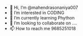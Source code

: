 - 👋 Hi, I’m @mahendrasonaniya007
- 👀 I’m interested in CODING
- 🌱 I’m currently learning Phython 
- 💞️ I’m looking to collaborate on ....
- 📫 How to reach me 9685251018

<!---
mahendrasonaniya007/mahendrasonaniya007 is a ✨ special ✨ repository because its `README.md` (this file) appears on your GitHub profile.
You can click the Preview link to take a look at your changes.
--->
